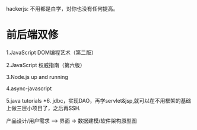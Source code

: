 hackerjs:
   不用都是白学，对你也没有任何提高。

前后端双修
========

1.JavaScript DOM编程艺术（第二版）

2.JavaScript 权威指南（第六版）

3.Node.js up and running

4.async-javascript

5.java tutorials 
*6. jdbc，实现DAO，再学servlet&jsp,就可以在不用框架的基础上做三层小项目了，之后再SSH.


产品设计/用户需求 –> 界面 → 数据建模/软件架构原型图
